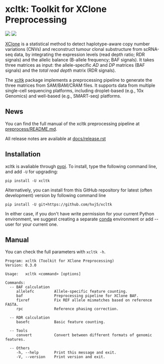 # xcltk: Toolkit for XClone Preprocessing

[![](https://img.shields.io/pypi/v/xcltk.svg)][pypi]
[![](https://img.shields.io/github/license/hxj5/xcltk)][licence]


[XClone][XClone repo] is a statistical method to detect haplotype-aware 
copy number variations (CNVs) and reconstruct tumour clonal substructure from
scRNA-seq data, 
by integrating the expression levels (read depth ratio; RDR signals) and 
the allelic balance (B-allele frequency; BAF signals).
It takes three matrices as input: the allele-specific *AD* and *DP* matrices
(BAF signals) and the *total read depth* matrix (RDR signals).

The [xcltk][xcltk repo] package implements a preprocessing pipeline to 
generate the three matrices from SAM/BAM/CRAM files.
It supports data from multiple single-cell sequencing platforms, including 
droplet-based (e.g., 10x Genomics) and well-based (e.g., SMART-seq)
platforms.


## News

You can find the full manual of the xcltk preprocessing pipeline at
[preprocess/README.md][preprocess manual].

All release notes are available at [docs/release.rst][release]


## Installation

xcltk is avaliable through [pypi][pypi].
To install, type the following command line, and add `-U` for upgrading:

```shell
pip install -U xcltk
```

Alternatively, you can install from this GitHub repository for latest (often
development) version by following command line

```shell
pip install -U git+https://github.com/hxj5/xcltk
```

In either case, if you don't have write permission for your current Python 
environment, we suggest creating a separate [conda][conda] environment 
or add --user for your current one.


## Manual

You can check the full parameters with `xcltk -h`.

```
Program: xcltk (Toolkit for XClone Preprocessing)
Version: 0.3.0

Usage:   xcltk <command> [options]

Commands:
  -- BAF calculation
     allelefc         Allele-specific feature counting.
     baf              Preprocessing pipeline for XClone BAF.
     fixref           Fix REF allele mismatches based on reference FASTA.
     rpc              Reference phasing correction.

  -- RDR calculation
     basefc           Basic feature counting.

  -- Tools
     convert          Convert between different formats of genomic features.

  -- Others
     -h, --help       Print this message and exit.
     -V, --version    Print version and exit.
```



[conda]: https://docs.conda.io/en/latest/
[licence]: https://github.com/hxj5/xcltk
[preprocess manual]: https://github.com/hxj5/xcltk/tree/master/preprocess
[pypi]: https://pypi.org/project/xcltk
[release]: https://github.com/hxj5/xcltk/blob/master/docs/release.rst
[XClone repo]: https://github.com/single-cell-genetics/XClone
[xcltk repo]: https://github.com/hxj5/xcltk